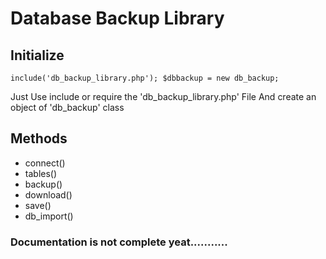 # Database Backup Library 
## Initialize
`include('db_backup_library.php'); $dbbackup = new db_backup;`

Just Use include or require the 'db_backup_library.php' File
And create an object of 'db_backup' class


## Methods
	
* connect() 
* tables()
* backup()
* download()
* save()
* db_import()

### Documentation is not complete yeat...........
